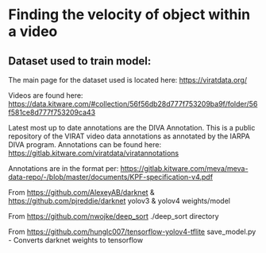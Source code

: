 # Finding the velocity of object within a video

## Dataset used to train model:
The main page for the dataset used is located here: https://viratdata.org/

Videos are found here:
https://data.kitware.com/#collection/56f56db28d777f753209ba9f/folder/56f581ce8d777f753209ca43

Latest most up to date annotations are the DIVA Annotation. This is a public repository of the VIRAT video data annotations as annotated by the IARPA DIVA program.  Annotations can be found here:
https://gitlab.kitware.com/viratdata/viratannotations

Annotations are in the format per:
https://gitlab.kitware.com/meva/meva-data-repo/-/blob/master/documents/KPF-specification-v4.pdf


From https://github.com/AlexeyAB/darknet & https://github.com/pjreddie/darknet
yolov3 & yolov4 weights/model

From https://github.com/nwojke/deep_sort
./deep_sort directory
 
From https://github.com/hunglc007/tensorflow-yolov4-tflite
save_model.py - Converts darknet weights to tensorflow